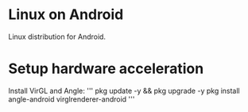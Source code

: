 # Linux on Android
Linux distribution for Android.

# Setup hardware acceleration

Install VirGL and Angle:
'''
pkg update -y && pkg upgrade -y
pkg install angle-android virglrenderer-android
'''
